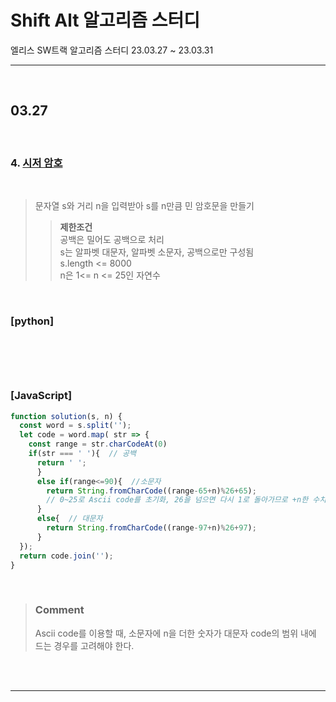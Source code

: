 # Shift Alt 알고리즘 스터디
엘리스 SW트랙 알고리즘 스터디 23.03.27 ~ 23.03.31

---
<br>

## 03.27

<br>  

### 4. [**시저 암호**](https://school.programmers.co.kr/learn/courses/30/lessons/12926)  
  
<br>  

> 문자열 s와 거리 n을 입력받아 s를 n만큼 민 암호문을 만들기
>>  **제한조건**  
공백은 밀어도 공백으로 처리  
s는 알파벳 대문자, 알파벳 소문자, 공백으로만 구성됨  
s.length <= 8000  
n은 1<= n <= 25인 자연수


  
<br>  

### [python]  

```Python

    
```

<br>

### [JavaScript]  

```JavaScript
function solution(s, n) {
  const word = s.split('');
  let code = word.map( str => {
    const range = str.charCodeAt(0)
    if(str === ' '){  // 공백
      return ' ';
      }
      else if(range<=90){  //소문자
        return String.fromCharCode((range-65+n)%26+65); 
        // 0~25로 Ascii code를 초기화, 26을 넘으면 다시 1로 돌아가므로 +n한 수치를 %26으로 연산
      }
      else{  // 대문자
        return String.fromCharCode((range-97+n)%26+97);
      }  
  });
  return code.join('');
}
```  
<br> 

>### **Comment**  
>Ascii code를 이용할 때, 소문자에 n을 더한 숫자가 대문자 code의 범위 내에 드는 경우를 고려해야 한다.

<br>
<br>

---
<br> 